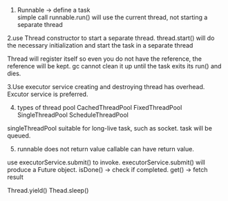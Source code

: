 1. Runnable -> define a task  
simple call runnable.run() will use the current thread, not starting a separate thread

2.use Thread constructor to start a separate thread. 
thread.start() will do the necessary initialization and start the task in a separate thread 

Thread will register itself so even you do not have the reference, the reference will be kept. gc cannot clean it up until the task exits its run() and dies. 

3.Use executor service
creating and destroying thread has overhead. Excutor service is preferred.

4. types of thread pool
CachedThreadPool
FixedThreadPool
SingleThreadPool
ScheduleThreadPool

singleThreadPool suitable for long-live task, such as socket. task will be queued. 

5. runnable does not return value 
callable can have return value. 

use executorService.submit() to invoke.
executorService.submit() will produce a Future object. 
isDone() -> check if completed.
get() -> fetch result

Thread.yield()
Thead.sleep()